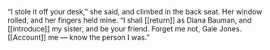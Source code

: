 “I stole it off your desk,” she said, and climbed in the back seat. Her window rolled, and her fingers held mine. “I shall [[return]] as Diana Bauman, and [[introduce]] my sister, and be your friend. Forget me not, Gale Jones. [[Account]] me — know the person I was.”
  

